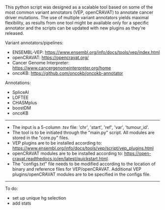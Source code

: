 This python script was designed as a scalable tool based on some of the most common variant annotators (VEP, openCRAVAT) to annotate cancer driver mutations. The use of multiple variant annotators yields maximal flexibility, as results from one tool might be available only for a specific annotator and the scripts can be updated with new plugins as they're released. 

Variant annotators/pipelines:
- ENSEMBL-VEP: https://www.ensembl.org/info/docs/tools/vep/index.html
- openCRAVAT: https://opencravat.org/
- Cancer Genome Interpreter: https://www.cancergenomeinterpreter.org/home
- oncoKB: https://github.com/oncokb/oncokb-annotator

Annotations:
- SpliceAI
- LOFTEE
- CHASMplus
- boostDM
- oncoKB

------------

- The input is a 5-column .tsv file: 'chr', 'start', 'ref', 'var', 'tumour_id'. 
- The tool is to be initiated through the "main.py" script. All modules are stored in the "core.py" files. 
- VEP plugins are to be installed according to: https://www.ensembl.org/info/docs/tools/vep/script/vep_plugins.html
- openCRAVAT modules are to be installed according to: https://open-cravat.readthedocs.io/en/latest/quickstart.html.
- The "configs.txt" file needs to be modified according to the location of binary and reference files for VEP/openCRAVAT. Additional VEP plugins/openCRAVAT modules are to be specified in the configs file. 

------------
To do:
- set up unique hg selection
- add stats